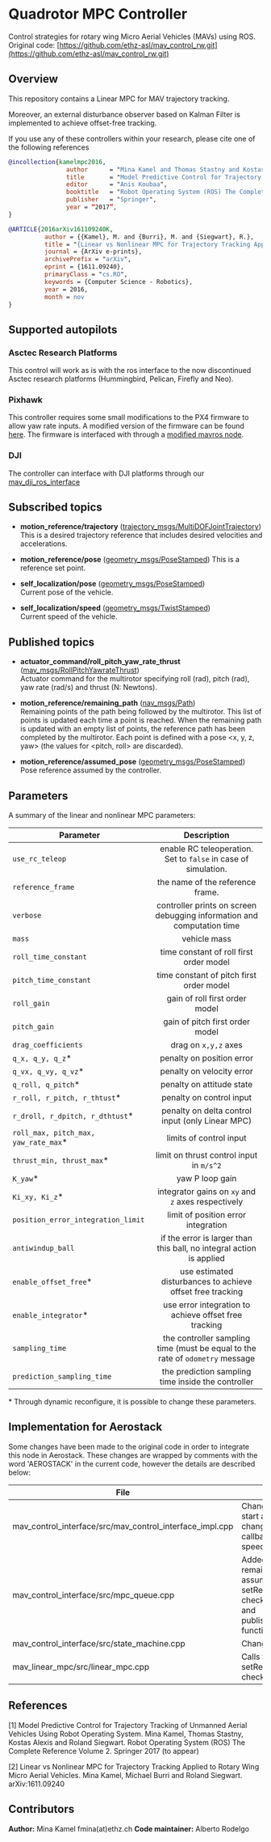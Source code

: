 # Quadrotor MPC Controller

Control strategies for rotary wing Micro Aerial Vehicles (MAVs) using ROS. Original code: [https://github.com/ethz-asl/mav_control_rw.git](https://github.com/ethz-asl/mav_control_rw.git)

## Overview

This repository contains a Linear MPC for MAV trajectory tracking.

Moreover, an external disturbance observer based on Kalman Filter is implemented to achieve offset-free tracking. 

If you use any of these controllers within your research, please cite one of the following references

```bibtex
@incollection{kamelmpc2016,
                author      = "Mina Kamel and Thomas Stastny and Kostas Alexis and Roland Siegwart",
                title       = "Model Predictive Control for Trajectory Tracking of Unmanned Aerial Vehicles Using Robot Operating System",
                editor      = "Anis Koubaa",
                booktitle   = "Robot Operating System (ROS) The Complete Reference, Volume 2",
                publisher   = "Springer",
                year = “2017”,
}
```

```bibtex
@ARTICLE{2016arXiv161109240K,
          author = {{Kamel}, M. and {Burri}, M. and {Siegwart}, R.},
          title = "{Linear vs Nonlinear MPC for Trajectory Tracking Applied to Rotary Wing Micro Aerial Vehicles}",
          journal = {ArXiv e-prints},
          archivePrefix = "arXiv",
          eprint = {1611.09240},
          primaryClass = "cs.RO",
          keywords = {Computer Science - Robotics},
          year = 2016,
          month = nov
}

```

## Supported autopilots

### Asctec Research Platforms
This control will work as is with the ros interface to the now discontinued Asctec research platforms (Hummingbird, Pelican, Firefly and Neo). 

### Pixhawk
This controller requires some small modifications to the PX4 firmware to allow yaw rate inputs. A modified version of the firmware can be found [here](https://github.com/ethz-asl/ethzasl_mav_px4). The firmware is interfaced with through a [modified mavros node](https://github.com/ethz-asl/mavros).

### DJI
The controller can interface with DJI platforms through our [mav_dji_ros_interface](https://github.com/ethz-asl/mav_dji_ros_interface)

## Subscribed topics

- **motion_reference/trajectory** ([trajectory_msgs/MultiDOFJointTrajectory](http://docs.ros.org/melodic/api/trajectory_msgs/html/msg/MultiDOFJointTrajectory.html))  
This is a desired trajectory reference that includes desired velocities and accelerations.

- **motion_reference/pose** ([geometry_msgs/PoseStamped](http://docs.ros.org/api/geometry_msgs/html/msg/PoseStamped.html))
This is a reference set point.

- **self_localization/pose** ([geometry_msgs/PoseStamped](http://docs.ros.org/api/geometry_msgs/html/msg/PoseStamped.html))      
Current pose of the vehicle.

- **self_localization/speed** ([geometry_msgs/TwistStamped](http://docs.ros.org/lunar/api/geometry_msgs/html/msg/TwistStamped.html))     
Current speed of the vehicle.

## Published topics

- **actuator_command/roll_pitch_yaw_rate_thrust** ([mav_msgs/RollPitchYawrateThrust](http://docs.ros.org/api/mav_msgs/html/msg/RollPitchYawrateThrust.html))           
Actuator command for the multirotor specifying roll (rad), pitch (rad), yaw rate (rad/s) and thrust (N: Newtons).

- **motion_reference/remaining_path** ([nav_msgs/Path](http://docs.ros.org/api/nav_msgs/html/msg/Path.html))           
Remaining points of the path being followed by the multirotor. This list of points is updated each time a point is reached. When the remaining path is updated with an empty list of points, the reference path has been completed by the multirotor. Each point is defined with a pose <x, y, z, yaw> (the values for <pitch, roll> are discarded).

- **motion_reference/assumed_pose** ([geometry_msgs/PoseStamped](http://docs.ros.org/api/geometry_msgs/html/msg/PoseStamped.html))     
Pose reference assumed by the controller.

## Parameters
A summary of the linear and nonlinear MPC parameters:

| Parameter             | Description                                                                     |
| --------------------  |:-------------------------------------------------------------------------------:| 
| `use_rc_teleop`       | enable RC teleoperation. Set to `false` in case of simulation.                  |
| `reference_frame`     | the name of the reference frame.                                                |
| `verbose`             | controller prints on screen debugging information and computation time          |
| `mass`                | vehicle mass                                                                    | 
| `roll_time_constant`  | time constant of roll first order model                                         |
| `pitch_time_constant` | time constant of pitch first order model                                        |
|`roll_gain`            | gain of roll first order model                                                  |
|`pitch_gain`           | gain of pitch first order model                                                 |
|`drag_coefficients`    | drag on `x,y,z` axes                                                            |
|`q_x, q_y, q_z`*       | penalty on position error                                                       |
|`q_vx, q_vy, q_vz`*    | penalty on velocity error                                                       |
|`q_roll, q_pitch`*     | penalty on attitude state                                                       |
|`r_roll, r_pitch, r_thtust`*| penalty on control input                                                    |
|`r_droll, r_dpitch, r_dthtust`*| penalty on delta control input (only Linear MPC)                        |
|`roll_max, pitch_max, yaw_rate_max`*| limits of control input                                             |
|`thrust_min, thrust_max`* | limit on thrust control input in `m/s^2`                                      |
|`K_yaw`*                  | yaw P loop gain                                                               |
|`Ki_xy, Ki_z`*            | integrator gains on `xy` and `z` axes respectively                            |
|`position_error_integration_limit` | limit of position error integration                                 |
|`antiwindup_ball`        | if the error is larger than this ball, no integral action is applied          |
|`enable_offset_free`*     | use estimated disturbances to achieve offset free tracking                    |
|`enable_integrator`*      | use error integration to achieve offset free tracking                         |
|`sampling_time`          | the controller sampling time (must be equal to the rate of `odometry` message |
|`prediction_sampling_time`| the prediction sampling time inside the controller                           |


\* Through dynamic reconfigure, it is possible to change these parameters.

## Implementation for Aerostack

Some changes have been made to the original code in order to integrate this node in Aerostack. These changes are wrapped by comments with the word 'AEROSTACK' in the current code, however the details are described below:

| File                                                     | Changes                                                                                                                                     |
|----------------------------------------------------------|---------------------------------------------------------------------------------------------------------------------------------------------|
| mav_control_interface/src/mav_control_interface_impl.cpp | Changed topics, added start and stop services, changed odometry callback to pose and speed callbacks                                        |
| mav_control_interface/src/mpc_queue.cpp                  | Added publishers for remaining path and assumed pose. Added setRemainingPath(), checkPathReferences() and publishPathReferences() functions |
| mav_control_interface/src/state_machine.cpp              | Changed topics                                                                                                                              |
| mav_linear_mpc/src/linear_mpc.cpp                        | Calls to functions setRemainingPath() and checkPathReferences()                                                                             |

## References

[1] Model Predictive Control for Trajectory Tracking of Unmanned Aerial Vehicles Using Robot Operating System. Mina Kamel, Thomas Stastny, Kostas Alexis and Roland Siegwart. Robot Operating System (ROS) The Complete Reference Volume 2. Springer 2017 (to appear)

[2] Linear vs Nonlinear MPC for Trajectory Tracking Applied to Rotary Wing Micro Aerial Vehicles. Mina Kamel, Michael Burri and Roland Siegwart. arXiv:1611.09240

## Contributors

**Author:** Mina Kamel fmina(at)ethz.ch
**Code maintainer:** Alberto Rodelgo